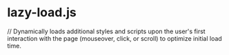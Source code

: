 # lazy-load.js
// Dynamically loads additional styles and scripts upon the user's first interaction with the page (mouseover, click, or scroll) to optimize initial load time.
